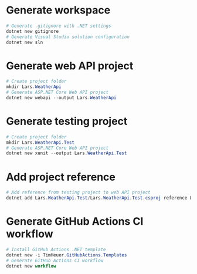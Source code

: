 # Generate workspace

```powershell
# Generate .gitignore with .NET settings
dotnet new gitignore
# Generate Visual Studio solution configuration
dotnet new sln
```

# Generate web API project

```powershell
# Create project folder
mkdir Lars.WeatherApi
# Generate ASP.NET Core Web API project
dotnet new webapi --output Lars.WeatherApi
```

# Generate testing project

```powershell
# Create project folder
mkdir Lars.WeatherApi.Test
# Generate ASP.NET Core Web API project
dotnet new xunit --output Lars.WeatherApi.Test
```

# Add project reference

```powershell
# Add reference from testing project to web API project
dotnet add Lars.WeatherApi.Test/Lars.WeatherApi.Test.csproj reference Lars.WeatherApi/Lars.WeatherApi.csproj
```

# Generate GitHub Actions CI workflow

```powershell
# Install GitHub Actions .NET template
dotnet new -i TimHeuer.GitHubActions.Templates
# Generate GitHub Actions CI workflow
dotnet new workflow
```
